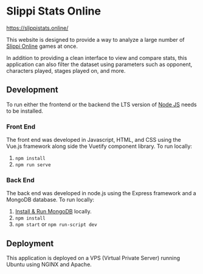 # Slippi Stats Online

https://slippistats.online/

This website is designed to provide a way to analyze a large number of [Slippi Online](https://slippi.gg/) games at once.

In addition to providing a clean interface to view and compare stats, this application can also filter the dataset using parameters such as opponent, characters played, stages played on, and more.

## Development

To run either the frontend or the backend the LTS version of [Node JS](https://nodejs.org/en/) needs to be installed.

### Front End

The front end was developed in Javascript, HTML, and CSS using the Vue.js framework along side the Vuetify component library.
To run locally:

1. `npm install`
1. `npm run serve`

### Back End

The back end was developed in node.js using the Express framework and a MongoDB database.
To run locally:

1. [Install & Run MongoDB](https://docs.mongodb.com/manual/installation/) locally.
1. `npm install`
1. `npm start` or `npm run-script dev`

## Deployment

This application is deployed on a VPS (Virtual Private Server) running Ubuntu using NGINX and Apache.
